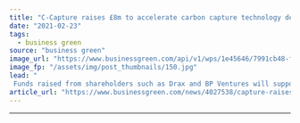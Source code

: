 ```yaml
---
title: "C-Capture raises £8m to accelerate carbon capture technology development"
date: "2021-02-23"
tags: 
  - business green
source: "business green"
image_url: "https://www.businessgreen.com/api/v1/wps/1e45646/7991cb48-f12d-41ce-b752-ab9606817612/6/Tom-White-C-Capture-CEO-Feb2021-185x114.jpg"
image_fp: "/assets/img/post_thumbnails/150.jpg"
lead: "
 Funds raised from shareholders such as Drax and BP Ventures will support development of solvent-based CO2 capture technology, according to firm ..."
article_url: "https://www.businessgreen.com/news/4027538/capture-raises-gbp8m-accelerate-carbon-capture-technology"
---
```


---

